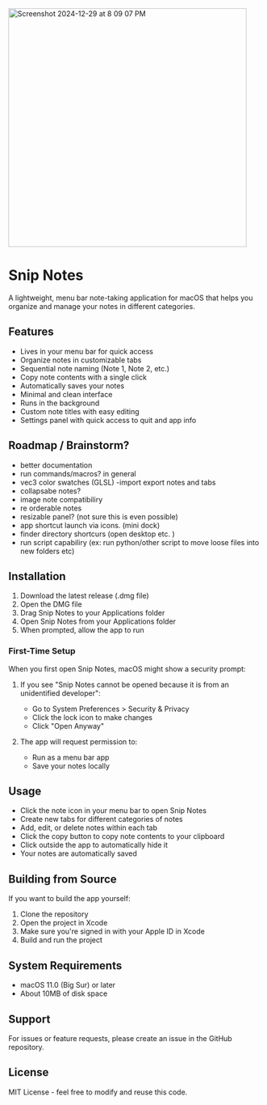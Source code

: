 
<img width="472" alt="Screenshot 2024-12-29 at 8 09 07 PM" src="https://github.com/user-attachments/assets/99d3a80d-ce79-4509-9b2d-79b473a768c9" />

# Snip Notes

A lightweight, menu bar note-taking application for macOS that helps you organize and manage your notes in different categories.

## Features

- Lives in your menu bar for quick access
- Organize notes in customizable tabs
- Sequential note naming (Note 1, Note 2, etc.)
- Copy note contents with a single click
- Automatically saves your notes
- Minimal and clean interface
- Runs in the background
- Custom note titles with easy editing
- Settings panel with quick access to quit and app info

## Roadmap / Brainstorm?
- better documentation
- run commands/macros? in general 
- vec3 color swatches (GLSL)
-import export notes and tabs
- collapsabe notes?
- image note compatibiliry
- re orderable notes
- resizable panel? (not sure this is even possible)
- app shortcut launch via icons. (mini dock)
- finder directory shortcurs (open desktop etc. )
- run script capabiliry (ex: run python/other script to move loose files into new folders etc)


## Installation

1. Download the latest release (.dmg file)
2. Open the DMG file
3. Drag Snip Notes to your Applications folder
4. Open Snip Notes from your Applications folder
5. When prompted, allow the app to run

### First-Time Setup

When you first open Snip Notes, macOS might show a security prompt:

1. If you see "Snip Notes cannot be opened because it is from an unidentified developer":
   - Go to System Preferences > Security & Privacy
   - Click the lock icon to make changes
   - Click "Open Anyway"

2. The app will request permission to:
   - Run as a menu bar app
   - Save your notes locally

## Usage

- Click the note icon in your menu bar to open Snip Notes
- Create new tabs for different categories of notes
- Add, edit, or delete notes within each tab
- Click the copy button to copy note contents to your clipboard
- Click outside the app to automatically hide it
- Your notes are automatically saved

## Building from Source

If you want to build the app yourself:

1. Clone the repository
2. Open the project in Xcode
3. Make sure you're signed in with your Apple ID in Xcode
4. Build and run the project

## System Requirements

- macOS 11.0 (Big Sur) or later
- About 10MB of disk space

## Support

For issues or feature requests, please create an issue in the GitHub repository.

## License

MIT License - feel free to modify and reuse this code.
